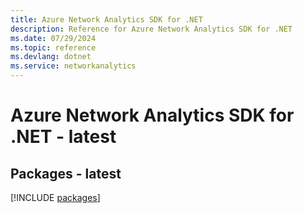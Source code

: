 ```yaml
---
title: Azure Network Analytics SDK for .NET
description: Reference for Azure Network Analytics SDK for .NET
ms.date: 07/29/2024
ms.topic: reference
ms.devlang: dotnet
ms.service: networkanalytics
---
```

# Azure Network Analytics SDK for .NET - latest
## Packages - latest
[!INCLUDE [packages](network-analytics-index.md)]
